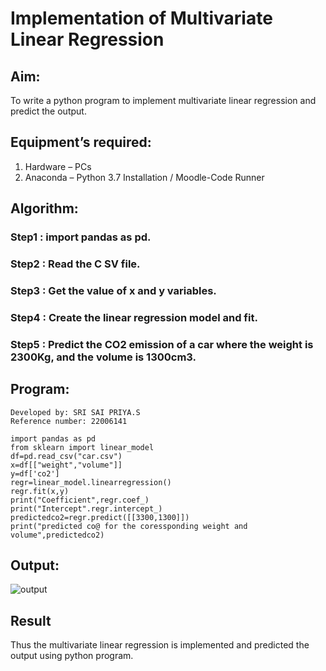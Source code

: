 # Implementation of Multivariate Linear Regression
## Aim:
To write a python program to implement multivariate linear regression and predict the output.
## Equipment’s required:
1.	Hardware – PCs
2.	Anaconda – Python 3.7 Installation / Moodle-Code Runner
## Algorithm:
### Step1 : import pandas as pd.
### Step2 : Read the C SV file.
### Step3 : Get the value of x and y variables.
### Step4 : Create the linear regression model and fit.
### Step5 : Predict the CO2 emission of a car where the weight is 2300Kg, and the volume is 1300cm3.

## Program:
```
Developed by: SRI SAI PRIYA.S
Reference number: 22006141

import pandas as pd
from sklearn import linear_model
df=pd.read_csv("car.csv")
x=df[["weight","volume"]]
y=df['co2']
regr=linear_model.linearregression()
regr.fit(x,y)
print("Coefficient",regr.coef_)
print("Intercept".regr.intercept_)
predictedco2=regr.predict([[3300,1300]])
print("predicted co@ for the coressponding weight and volume",predictedco2)
```
## Output:
![output](/mul.png)

## Result
Thus the multivariate linear regression is implemented and predicted the output using python program.
